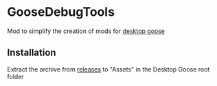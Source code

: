 # GooseDebugTools

Mod to simplify the creation of mods for [desktop goose](https://samperson.itch.io/desktop-goose)

## Installation

Extract the archive from [releases](https://github.com/Ron788/GooseDebugTools/releases) to "Assets" in the Desktop Goose root folder
